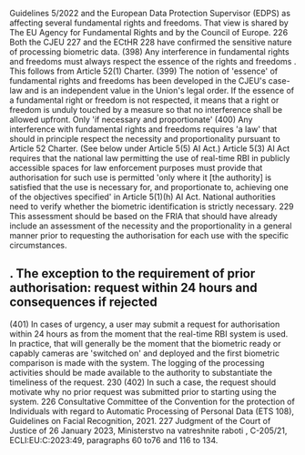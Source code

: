 Guidelines 5/2022 and the European Data Protection Supervisor (EDPS) as affecting several fundamental rights and freedoms. That view is shared by The EU Agency for Fundamental  Rights  and  by  the  Council  of  Europe. 226 Both  the  CJEU 227 and  the ECtHR 228  have confirmed the sensitive nature of processing biometric data.
(398) Any  interference in  fundamental  rights  and  freedoms  must  always  respect  the essence of the rights and freedoms . This follows from Article 52(1) Charter.
(399) The notion of 'essence' of fundamental rights and freedoms has been developed in the CJEU's case-law and is an independent value in the Union's legal order. If the essence of a fundamental right or freedom is not respected, it means that a right or freedom is unduly touched by a measure so that no interference shall be allowed upfront.
Only 'if necessary and proportionate'
(400) Any interference with fundamental rights and freedoms requires 'a law' that should in principle respect the necessity and proportionality pursuant to Article 52 Charter. (See below under Article 5(5) AI Act.) Article 5(3) AI Act requires that the national law permitting the use of real-time RBI in publicly accessible spaces for law enforcement purposes must provide that authorisation for such use is permitted 'only where it [the authority] is satisfied that the use is necessary for, and proportionate to, achieving one of the objectives specified' in Article 5(1)(h) AI Act. National authorities need to verify whether the biometric identification is strictly necessary. 229 This assessment should be based on the FRIA that should have already include an assessment of the necessity and the proportionality in a general manner prior to requesting the authorisation for each use with the specific circumstances.
## . The exception to the requirement of prior  authorisation: request within 24 hours and consequences if rejected
(401) In cases of urgency, a user may submit a request for authorisation within 24 hours as from the moment that the real-time RBI system is used. In practice, that will generally be  the  moment  that  the  biometric  ready  or  capably  cameras  are  'switched  on'  and deployed and the first biometric comparison is made with the system. The logging of the processing activities should be made available to the authority to substantiate the timeliness of the request. 230
(402) In such a case, the request should motivate why no prior request was submitted prior to starting using the system.
226 Consultative Committee of the Convention for the protection of Individuals with regard to Automatic Processing of Personal Data (ETS 108), Guidelines on Facial Recognition, 2021.
227 Judgment of the Court of Justice of 26 January 2023, Ministerstvo na vatreshnite raboti , C-205/21, ECLI:EU:C:2023:49, paragraphs 60 to76 and 116 to 134.
